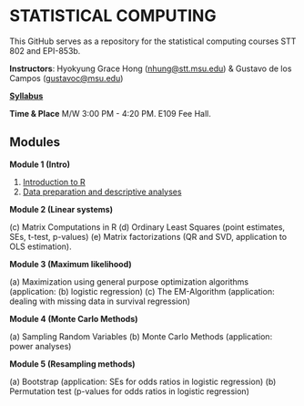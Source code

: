 # STATISTICAL COMPUTING


This GitHub serves as a repository for the statistical computing courses STT 802 and EPI-853b.

**Instructors**: Hyokyung Grace Hong (nhung@stt.msu.edu) & Gustavo de los Campos (gustavoc@msu.edu)

**[Syllabus](https://www.dropbox.com/s/gyv8h4d02x4hb64/EPI_STT_Computing_Syllabus.docx?dl=0)**

**Time & Place** M/W 	3:00 PM - 4:20 PM. E109 Fee Hall.



## Modules


**Module 1 (Intro)**
  1. [Introduction to R](https://github.com/QuantGen/RIntro)
  2.	[Data preparation and descriptive analyses]()   

**Module 2 (Linear systems)**

  (c)	Matrix Computations in R
  (d)	Ordinary Least Squares (point estimates, SEs, t-test, p-values)
  (e)	Matrix factorizations (QR and SVD, application to OLS estimation).

**Module 3 (Maximum likelihood)**

  (a)	Maximization using general purpose optimization algorithms (application: 
  (b)	logistic regression)
  (c)	The EM-Algorithm (application: dealing with missing data in survival regression)

**Module 4 (Monte Carlo Methods)**

  (a)	Sampling Random Variables
  (b)	Monte Carlo Methods (application: power analyses)

**Module 5 (Resampling methods)**

  (a)	Bootstrap (application: SEs for odds ratios in logistic regression)
  (b)	Permutation test (p-values for odds ratios in logistic regression)



